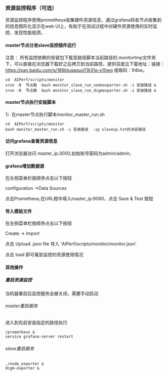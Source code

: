 ### 资源监控程序（可选）
资源监控程序使用prometheus收集硬件资源信息，通过grafana将各节点收集到的信息图形化显示在web UI上，有助于在测试过程中对硬件资源使用的实时监控、发现性能瓶颈。
#### master节点分发slave监控插件运行
注意： 所有监控依赖的安装包下载至路径脚本当前路径的.monitortmp文件夹下，可以直接在浏览器下载好之后拷贝到当前路径，提供百度云下载地址：链接：https://pan.baidu.com/s/186bIuqaguoT9j31q-s10wg 
提取码：94be。

```
cd  AIPerf/scripts/monitor
srun -N  节点数  bash monitor_slave_run_nodeexporter.sh -i 安装路径 &
srun -N  节点数  bash monitor_slave_run_dcgmexporter.sh -i 安装路径 &
```
#### master节点执行安装脚本

1）在master节点执行脚本monitor_master_run.sh

```
cd  AIPerf/scripts/monitor
bash monitor_master_run.sh -i 安装路径  -ip slaveip.txt的决定路径
```
#### 访问grafana查看资源信息
打开浏览器访问 master_ip:3000,初始账号密码为admin/admin;

#### grafana增加数据源
在左侧菜单栏按顺序点击以下按钮

configuration ->Data Sources 

点击Prometheus,在URL框中填入master_ip:9090，点击 Save & Test 按钮
#### 导入模板文件
在左侧菜单栏按顺序点击以下按钮

Create -> Import 

点击 Upload .json file 导入 'AIPerf/scripts/monitor/monitor.json'

点击 load 即可看到监控的资源使用情况

#### 其他操作
##### 重启资源监控
当机器重启后监控服务会被关闭，需要手动启动
###### master重启服务
进入到先前安装指定的路径执行
```
/prometheus &
service grafana-server restart
```
###### slave重启服务
```
./node_exporter &
dcgm-exporter &
```
